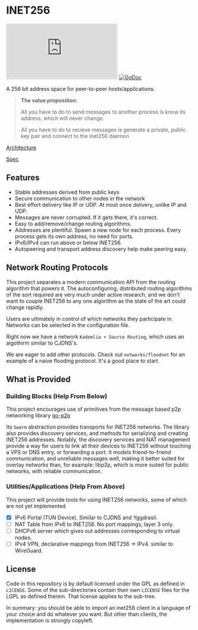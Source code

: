 # INET256

![Matrix](https://img.shields.io/matrix/inet256:matrix.org?label=%23inet256%3Amatrix.org&logo=matrix)
[![GoDoc](https://godoc.org/github.com/inet256/inet256?status.svg)](http://godoc.org/github.com/inet256/inet256)

A 256 bit address space for peer-to-peer hosts/applications.

> **The value proposition**:
>
> All you have to do to send messages to another process is know its address, which will never change.
>
> All you have to do to recieve messages is generate a private, public key pair and connect to the inet256 daemon

[Architecture](./ARCHITECTURE.md)

[Spec](./docs/10_Spec.md)

## Features
- Stable addresses derived from public keys
- Secure communication to other nodes in the network
- Best effort delivery like IP or UDP. At most once delivery, unlike IP and UDP.
- Messages are never corrupted. If it gets there, it's correct.
- Easy to add/remove/change routing algorithms.
- Addresses are plentiful. Spawn a new node for each process. Every process gets its own address, no need for ports.
- IPv6/IPv4 can run above or below INET256.
- Autopeering and transport address discovery help make peering easy.

## Network Routing Protocols
This project separates a modern communication API from the routing algorithm that powers it.
The autoconfiguring, distributed routing algorithms of the sort required are very much under active research, and we don't want to couple INET256 to any one algorithm as the state of the art could change rapidly.

Users are ultimately in control of which networks they participate in.
Networks can be selected in the configuration file.

Right now we have a network `Kademlia + Source Routing`, which uses an algothirm similar to CJDNS's.

We are eager to add other protocols.
Check out `networks/floodnet` for an example of a naive flooding protocol.
It's a good place to start.

## What is Provided
### Building Blocks (Help From Below)

This project encourages use of primitives from the message based p2p networking library [go-p2p](https://github.com/brendoncarroll/go-p2p)

Its `Swarm` abstraction provides transports for INET256 networks.
The library also provides discovery services, and methods for serializing and creating INET256 addresses.
Notably, the discovery services and NAT management provide a way for users to link all their devices to INET256 without touching a VPS or DNS entry, or forwarding a port.
It models friend-to-friend communication, and unreliable messages well, making it better suited for overlay networks than, for example: libp2p, which is more suited for public networks, with reliable communication.

### Utilities/Applications (Help From Above)
This project will provide tools for using INET256 networks, some of which are not yet implemented

- [x] IPv6 Portal (TUN Device). Similar to CJDNS and Yggdrasil.
- [ ] NAT Table from IPv6 to INET256. No port mappings, layer 3 only.
- [ ] DHCPv6 server which gives out addresses corresponding to virtual nodes.
- [ ] IPv4 VPN, declarative mappings from INET256 -> IPv4. similar to WireGuard.

## License
Code in this repository is by default licensed under the GPL as defined in `LICENSE`.
Some of the sub-directories contain their own `LICENSE` files for the LGPL as defined therein.
That license applies to the sub-tree.

In summary: you should be able to import an inet256 client in a language of your choice and do whatever you want.
But other than clients, the implementation is strongly copyleft.
